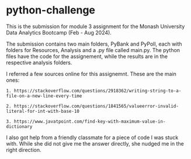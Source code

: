 # python-challenge
This is the submission for module 3 assignment for the Monash University Data Analytics Bootcamp (Feb - Aug 2024).

The submission contains two main folders, PyBank and PyPoll, each with folders for Resources, Analysis and a .py file called main.py.
The python files have the code for the assignement, while the results are in the respective analysis folders. 

I referred a few sources online for this assignemnt. These are the main ones:

    1. https://stackoverflow.com/questions/2918362/writing-string-to-a-file-on-a-new-line-every-time

    2. https://stackoverflow.com/questions/1841565/valueerror-invalid-literal-for-int-with-base-10

    3. https://www.javatpoint.com/find-key-with-maximum-value-in-dictionary


I also got help from a friendly classmate for a piece of code I was stuck with. While she did not give me the answer directly, she nudged me in the right direction. 